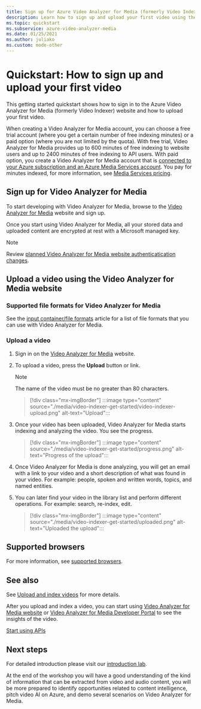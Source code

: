 ```yaml
---
title: Sign up for Azure Video Analyzer for Media (formerly Video Indexer) and upload your first video - Azure
description: Learn how to sign up and upload your first video using the Azure Video Analyzer for Media (formerly Video Indexer) portal.
ms.topic: quickstart
ms.subservice: azure-video-analyzer-media
ms.date: 01/25/2021
ms.author: juliako
ms.custom: mode-other
---
```


# Quickstart: How to sign up and upload your first video

This getting started quickstart shows how to sign in to the Azure Video Analyzer for Media (formerly Video Indexer) website and how to upload your first video.

When creating a Video Analyzer for Media account, you can choose a free trial account (where you get a certain number of free indexing minutes) or a paid option (where you are not limited by the quota). With free trial, Video Analyzer for Media provides up to 600 minutes of free indexing to website users and up to 2400 minutes of free indexing to API users. With paid option, you create a Video Analyzer for Media account that is [connected to your Azure subscription and an Azure Media Services account](connect-to-azure.md). You pay for minutes indexed, for more information, see [Media Services pricing](https://azure.microsoft.com/pricing/details/media-services/).

## Sign up for Video Analyzer for Media

To start developing with Video Analyzer for Media, browse to the [Video Analyzer for Media](https://www.videoindexer.ai/) website and sign up.

Once you start using Video Analyzer for Media, all your stored data and uploaded content are encrypted at rest with a Microsoft managed key.

> [!NOTE]
> Review [planned Video Analyzer for Media website authenticatication changes](./release-notes.md#planned-video-analyzer-for-media-website-authenticatication-changes).

## Upload a video using the Video Analyzer for Media website

### Supported file formats for Video Analyzer for Media

See the [input container/file formats](/azure/media-services/latest/encode-media-encoder-standard-formats-reference) article for a list of file formats that you can use with Video Analyzer for Media.

### Upload a video

1. Sign in on the [Video Analyzer for Media](https://www.videoindexer.ai/) website.
1. To upload a video, press the **Upload** button or link.

    > [!NOTE]
    > The name of the video must be no greater than 80 characters.

    > [!div class="mx-imgBorder"]
    > :::image type="content" source="./media/video-indexer-get-started/video-indexer-upload.png" alt-text="Upload":::
1. Once your video has been uploaded, Video Analyzer for Media starts indexing and analyzing the video. You see the progress.

    > [!div class="mx-imgBorder"]
    > :::image type="content" source="./media/video-indexer-get-started/progress.png" alt-text="Progress of the upload":::
1. Once Video Analyzer for Media is done analyzing, you will get an email with a link to your video and a short description of what was found in your video. For example: people, spoken and written words, topics, and named entities.
1. You can later find your video in the library list and perform different operations. For example: search, re-index, edit.

    > [!div class="mx-imgBorder"]
    > :::image type="content" source="./media/video-indexer-get-started/uploaded.png" alt-text="Uploaded the upload":::

## Supported browsers

For more information, see [supported browsers](video-indexer-overview.md#supported-browsers).

## See also

See [Upload and index videos](upload-index-videos.md) for more details.

After you upload and index a video, you can start using [Video Analyzer for Media website](video-indexer-view-edit.md) or [Video Analyzer for Media Developer Portal](video-indexer-use-apis.md) to see the insights of the video.

[Start using APIs](video-indexer-use-apis.md)

## Next steps

For detailed introduction please visit our [introduction lab](https://github.com/Azure-Samples/media-services-video-indexer/blob/master/IntroToVideoIndexer.md).

At the end of the workshop you will have a good understanding of the kind of information that can be extracted from video and audio content, you will be more prepared to identify opportunities related to content intelligence, pitch video AI on Azure, and demo several scenarios on Video Analyzer for Media.
